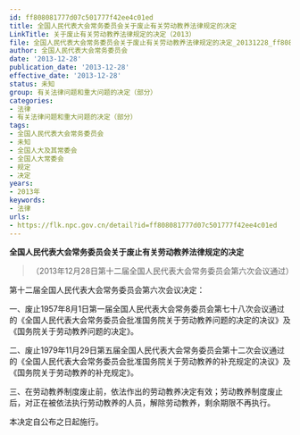 ```yaml
---
id: ff808081777d07c501777f42ee4c01ed
title: 全国人民代表大会常务委员会关于废止有关劳动教养法律规定的决定
LinkTitle: 关于废止有关劳动教养法律规定的决定（2013）
file: 全国人民代表大会常务委员会关于废止有关劳动教养法律规定的决定_20131228_ff808081777d07c501777f42ee4c01ed.docx
author: 全国人民代表大会常务委员会
date: '2013-12-28'
publication_date: '2013-12-28'
effective_date: '2013-12-28'
status: 未知
group: 有关法律问题和重大问题的决定（部分）
categories:
- 法律
- 有关法律问题和重大问题的决定（部分）
tags:
- 全国人民代表大会常务委员会
- 未知
- 全国人大及其常委会
- 全国人大常委会
- 规定
- 决定
years:
- 2013年
keywords:
- 法律
urls:
- https://flk.npc.gov.cn/detail?id=ff808081777d07c501777f42ee4c01ed
---
```


**全国人民代表大会常务委员会关于废止有关劳动教养法律规定的决定**

> （2013年12月28日第十二届全国人民代表大会常务委员会第六次会议通过）

第十二届全国人民代表大会常务委员会第六次会议决定：

一、废止1957年8月1日第一届全国人民代表大会常务委员会第七十八次会议通过的《全国人民代表大会常务委员会批准国务院关于劳动教养问题的决定的决议》及《国务院关于劳动教养问题的决定》。

二、废止1979年11月29日第五届全国人民代表大会常务委员会第十二次会议通过的《全国人民代表大会常务委员会批准国务院关于劳动教养的补充规定的决议》及《国务院关于劳动教养的补充规定》。

三、在劳动教养制度废止前，依法作出的劳动教养决定有效；劳动教养制度废止后，对正在被依法执行劳动教养的人员，解除劳动教养，剩余期限不再执行。

本决定自公布之日起施行。
